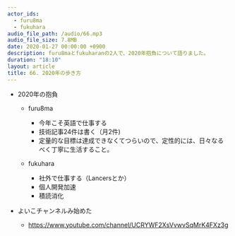 ```yaml
---
actor_ids:
  - furu8ma
  - fukuhara
audio_file_path: /audio/66.mp3
audio_file_size: 7.8MB
date: 2020-01-27 00:00:00 +0900
description: furu8maとfukuharanの2人で、2020年抱負について語りました。
duration: "18:10"
layout: article
title: 66. 2020年の歩き方
---
```


- 2020年の抱負
    - furu8ma
        - 今年こそ英語で仕事する
        - 技術記事24件は書く（月2件)
        - 定量的な目標は達成できなくてつらいので、定性的には、日々なるべく丁寧に生活すること。

    - fukuhara
        - 社外で仕事する（Lancersとか）
        - 個人開発加速
        - 積読消化


- よいこチャンネルみ始めた
    - https://www.youtube.com/channel/UCRYWF2XsVvwvSqMrK4FXz3g
